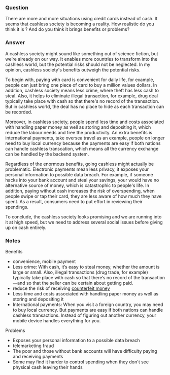 ### Question
There are more and more situations using credit cards instead of cash. It seems that cashless society is becoming a reality. How realistic do you think it is ? And do you think it brings benefits or problems?


### Answer
A cashless society might sound like something out of science fiction, but we’re already on our way. It enables more countries
to transform into the cashless world, but the potential risks should not be neglected. In my opinion, cashless society's benefits outweigh the
potential risks.

To begin with, paying with card is convenient for daily life, for example, people can just bring one piece of card to buy a million values dollars. In addition, cashless society
means less crime, where theft has less cash to steal. Also, it helps to eliminate illegal transaction, for example, drug deal typically
take place with cash so that there's no record of the transaction. But in cashless world, the deal has no place to hide as each transaction can be recorded. 

Moreover, in cashless society, people spend less time and costs associated with handling paper money as well as storing and depositing it,
which reduce the labour needs and free the productivity. An extra benefits is international payments, take oversea travel as an example,
people on longer need to buy local currency because the payments are easy if both nations can handle cashless transcation, which means all the currency exchange
can be handled by the backend system.

Regardless of the enormous benefits, going cashless might actually be problematic. Electronic payments mean less privacy, it exposes your personal
information to possible data breach. For example, if someone hacks into your bank account and steal your savings, your would have no alternative source 
of money, which is catastrophic to people's life. In addition, paying without cash increases the risk of overspending, when people swipe or tap
their card, they are less aware of how much they have spent. As a result, consumers need to put effort in reviewing their spendings.

To conclude, the cashless society looks promising and we are running into it at high speed, but 
we need to address several social issues before giving up on cash entirely.    


### Notes
Benefits
- convenience, mobile payment
- Less crime: With cash, it’s easy to steal money, whether the amount is large or small. Also, illegal transactions (drug trade, for example) typically take place with cash so that there’s no record of the transaction—and so that the seller can be certain about getting paid.
- reduce the risk of receiving [counterfeit money](https://en.wikipedia.org/wiki/Counterfeit_money)
- Less time and costs associated with handling paper money as well as storing and depositing it
- International payments: When you visit a foreign country, you may need to buy local currency. But payments are easy if both nations can handle cashless transactions. Instead of figuring out another currency, your mobile device handles everything for you.

Problems
- Exposes your personal information to a possible data breach
- telemarketing fraud
- The poor and those without bank accounts will have difficulty paying and receiving payments
- Some may find it harder to control spending when they don't see physical cash leaving their hands


